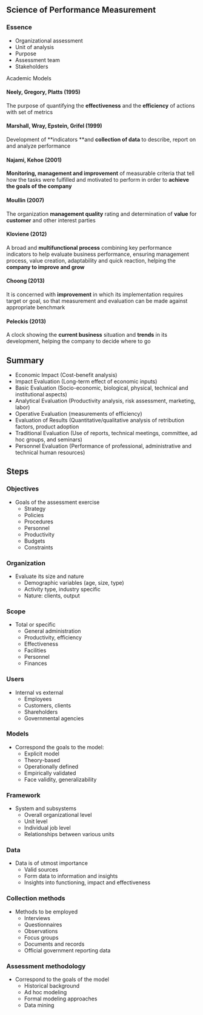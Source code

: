 ## Science of Performance Measurement

### Essence
- Organizational assessment
- Unit of analysis
- Purpose
- Assessment team
- Stakeholders

Academic Models
#### Neely, Gregory, Platts (1995)
The purpose of quantifying the **effectiveness** and the **efficiency** of actions with set of metrics
#### Marshall, Wray, Epstein, Grifel (1999)
Development of **indicators **and **collection of data** to describe, report on and analyze performance
#### Najami, Kehoe (2001) 
**Monitoring, management and improvement** of measurable criteria that tell how the tasks were fulfilled and motivated to perform in order to **achieve the goals of the company**
#### Moullin (2007)
The organization **management quality** rating and determination of **value** for **customer** and other interest parties
#### Kloviene (2012)
A broad and **multifunctional process** combining key performance indicators to help evaluate business performance, ensuring management process, value creation, adaptability and quick reaction, helping the **company to improve and grow**
#### Choong (2013)
It is concerned with **improvement** in which its implementation requires target or goal, so that measurement and evaluation can be made against appropriate benchmark
#### Peleckis (2013)
A clock showing the **current business** situation and **trends** in its development, helping the company to decide where to go

## Summary
- Economic Impact (Cost-benefit analysis)
- Impact Evaluation (Long-term effect of economic inputs)
- Basic Evaluation (Socio-economic, biological, physical, technical and institutional aspects)
- Analytical Evaluation (Productivity analysis, risk assessment, marketing, labor)
- Operative Evaluation (measurements of efficiency)
- Evaluation of Results (Quantitative/qualitative analysis of retribution factors, product adoption
- Traditional Evaluation (Use of reports, technical meetings, committee, ad hoc groups, and seminars)
- Personnel Evaluation (Performance of professional, administrative and technical human resources)

## Steps
### Objectives
- Goals of the assessment exercise
  - Strategy
  - Policies
  - Procedures
  - Personnel
  - Productivity
  - Budgets
  - Constraints
### Organization
- Evaluate its size and nature
  - Demographic variables (age, size, type)
  - Activity type, industry specific
  - Nature: clients, output
### Scope
- Total or specific
  - General administration
  - Productivity, efficiency
  - Effectiveness
  - Facilities
  - Personnel
  - Finances
### Users
- Internal vs external
  - Employees
  - Customers, clients
  - Shareholders
  - Governmental agencies
### Models
- Correspond the goals to the model:
  - Explicit model
  - Theory-based
  - Operationally defined
  - Empirically validated
  - Face validity, generalizability
### Framework
- System and subsystems
  - Overall organizational level
  - Unit level
  - Individual job level
  - Relationships between various units
### Data
- Data is of utmost importance
  - Valid sources
  - Form data to information and insights
  - Insights into functioning, impact and effectiveness
### Collection methods
- Methods to be employed
  - Interviews
  - Questionnaires
  - Observations
  - Focus groups
  - Documents and records
  - Official government reporting data
### Assessment methodology
- Correspond to the goals of the model
  - Historical background
  - Ad hoc modeling
  - Formal modeling approaches
  - Data mining